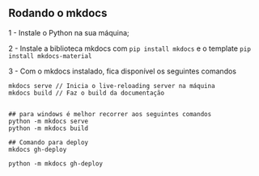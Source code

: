 ## Rodando o mkdocs 
1 - Instale o Python na sua máquina;

2 - Instale a biblioteca mkdocs com `pip install mkdocs` e o template `pip install mkdocs-material`

3 - Com o mkdocs instalado, fica disponível os seguintes comandos
```
mkdocs serve // Inicia o live-reloading server na máquina
mkdocs build // Faz o build da documentação


## para windows é melhor recorrer aos seguintes comandos
python -m mkdocs serve
python -m mkdocs build

## Comando para deploy
mkdocs gh-deploy

python -m mkdocs gh-deploy
```

